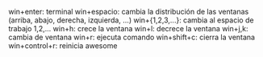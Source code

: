 win+enter: terminal
win+espacio: cambia la distribución de las ventanas (arriba, abajo, derecha, izquierda, ...)
win+{1,2,3,...}: cambia al espacio de trabajo 1,2,...
win+h: crece la ventana
win+l: decrece la ventana
win+j,k: cambia de ventana
win+r: ejecuta comando
win+shift+c: cierra la ventana
win+control+r: reinicia awesome
